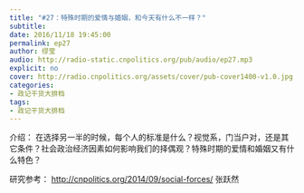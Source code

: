 ```yaml
---
title: "#27：特殊时期的爱情与婚姻，和今天有什么不一样？"
subtitle: 
date: 2016/11/18 19:45:00
permalink: ep27
author: 缪莹
audio: http://radio-static.cnpolitics.org/pub/audio/ep27.mp3
explicit: no
cover: http://radio.cnpolitics.org/assets/cover/pub-cover1400-v1.0.jpg
categories:
- 政记干货大排档
tags:
- 政记干货大排档
---
```


介绍： 在选择另一半的时候，每个人的标准是什么？视觉系，门当户对，还是其它条件？社会政治经济因素如何影响我们的择偶观？特殊时期的爱情和婚姻又有什么特色？

研究参考：
http://cnpolitics.org/2014/09/social-forces/
张跃然
